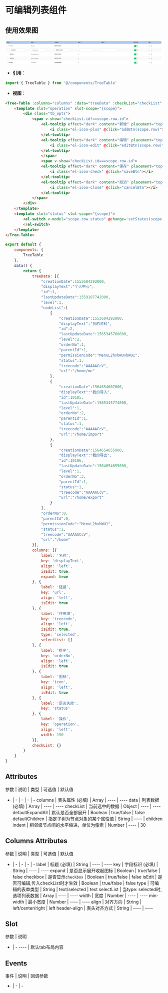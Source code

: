 # 可编辑列表组件

## 使用效果图

![tab-layout](../../_media/layout/treetable-img.png)

- **引用**：
```js
import { TreeTable } from '@/components/TreeTable'
```

- **视图**：
```html
<Tree-Table :columns="columns" :data="treeData" :checkList="checkList" defaultChildren="nodeList" :default-expand-all="false">
    <template slot="operation" slot-scope="{scope}">
        <div class="tb_opts">
            <span v-show="checkList.id!==scope.row.id">
                <el-tooltip effect="dark" content="新增" placement="top-start">
                    <i class="el-icon-plus" @click="addBtn(scope.row)"></i>
                </el-tooltip>
                <el-tooltip effect="dark" content="编辑" placement="top-start">
                    <i class="el-icon-edit" @click="editBtn(scope.row)"></i>
                </el-tooltip>
                </span>
                <span v-show="checkList.id===scope.row.id">
                <el-tooltip effect="dark" content="保存" placement="top-start">
                    <i class="el-icon-check" @click="saveBtn"></i>
                </el-tooltip>
                <el-tooltip effect="dark" content="取消" placement="top-start">
                    <i class="el-icon-close" @click="cancelBtn"></i>
                </el-tooltip>
            </span>
        </div>
    </template>
    <template slot="status" slot-scope="{scope}">
        <el-switch v-model="scope.row.status" @change='setStatus(scope.row)' :inactive-value="0" :active-value="1" active-color="#13ce66" inactive-color="#ff4949">
        </el-switch>
    </template>
</Tree-Table>
```

```javascript
export default {
    components: {
        TreeTable
    },
    data() {
        return {
            treeData: [{
                "creationDate":1553604292000,
                "displayText":"个人中心",
                "id":1,
                "lastUpdateDate":1559187742000,
                "level":1,
                "nodeList":[
                    {
                        "creationDate":1553604292000,
                        "displayText":"我的资料",
                        "id":2,
                        "lastUpdateDate":1565345768000,
                        "level":2,
                        "orderNo":1,
                        "parentId":1,
                        "permissionCode":"MenuL2hvbWUvbWU1",
                        "status":1,
                        "treecode":"AAAAACcV",
                        "url":"/home/me"
                    },
                    {
                        "creationDate":1564654607000,
                        "displayText":"我的导入",
                        "id":10105,
                        "lastUpdateDate":1565345774000,
                        "level":1,
                        "orderNo":2,
                        "parentId":1,
                        "status":1,
                        "treecode":"AAAAACcV",
                        "url":"/home/import"
                    },
                    {
                        "creationDate":1564654655000,
                        "displayText":"我的导出",
                        "id":10106,
                        "lastUpdateDate":1564654655000,
                        "level":1,
                        "orderNo":3,
                        "parentId":1,
                        "status":1,
                        "treecode":"AAAAACcV",
                        "url":"/home/export"
                    }
                ],
                "orderNo":0,
                "parentId":0,
                "permissionCode":"MenuL2hvbWU1",
                "status":1,
                "treecode":"AAAAACcV",
                "url":"/home"
            }],
            columns: [{
                label: '名称',
                key: 'displayText',
                align: 'left',
                isEdit: true,
                expand: true
            }, {
                label: '链接',
                key: 'url',
                align: 'left',
                isEdit: true
            }, {
                label: '作用域',
                key: 'treecode',
                align: 'left',
                isEdit: true,
                type: 'selected',
                selectList: []
            }, {
                label: '排序',
                key: 'orderNo',
                align: 'left',
                isEdit: true
            }, {
                label: '图标',
                key: 'icon',
                align: 'left',
                isEdit: true
            }, {
                label: '是否失效',
                key: 'status'
            }, {
                label: '操作',
                key: 'operation',
                align: 'left',
                width: 150
            }],
            checkList: {}
        }
    }
}
```

## Attributes

参数 | 说明 | 类型 | 可选值 | 默认值
- | - | - | - | -
columns | 表头属性 (必填) | Array | ---- | ----
data | 列表数据 (必填) | Array | ---- | ----
checkList | 当前选中的数据 | Object | ---- | ----
defaultExpandAll | 默认是否全部展开 | Boolean | true/false | false
defaultChildren | 指定子树为节点对象的某个属性值 | String | ---- | children
indent | 相邻级节点间的水平缩进，单位为像素 | Number | ---- | 30


## Columns Attributes

参数 | 说明 | 类型 | 可选值 | 默认值
- | - | - | - | -
label | 标题 (必填) | String | ---- | ----
key | 字段标识 (必填) | String | ---- | ----
expand | 是否显示展开收起图标 | Boolean | true/false | false
checkbox | 是否显示`checkbox` | Boolean | true/false | false
isEdit | 是否可编辑,传入checkList时才生效 | Boolean | true/false | false
type | 可编辑的表单类型 | String | text/selected | text
selectList | 当type: selected时,选项列表数据 | Array | ---- | ----
width | 宽度 | Number | ---- | ----
min-width | 最小宽度 | Number | ---- | ----
align | 对齐方向 | String | left/center/right | left
header-align | 表头对齐方式 | String | ---- | ----


## Slot

参数 | 说明
- | -
---- | 默认tab布局内容

## Events

事件 | 说明 | 回调参数
- | - | -
